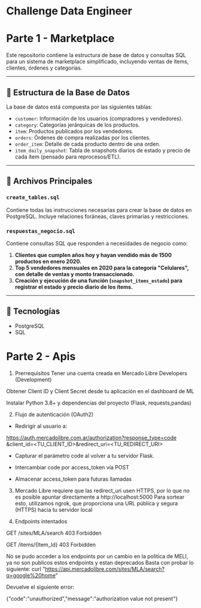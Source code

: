 # Challenge Data Engineer 

# Parte 1 - Marketplace

Este repositorio contiene la estructura de base de datos y consultas SQL para un sistema de marketplace simplificado, incluyendo ventas de ítems, clientes, órdenes y categorías.

---

## 📌 Estructura de la Base de Datos

La base de datos está compuesta por las siguientes tablas:

- `customer`: Información de los usuarios (compradores y vendedores).
- `category`: Categorías jerárquicas de los productos.
- `item`: Productos publicados por los vendedores.
- `orders`: Órdenes de compra realizadas por los clientes.
- `order_item`: Detalle de cada producto dentro de una orden.
- `item_daily_snapshot`: Tabla de snapshots diarios de estado y precio de cada ítem (pensado para reprocesos/ETL).


---

## 📁 Archivos Principales

### `create_tables.sql`

Contiene todas las instrucciones necesarias para crear la base de datos en PostgreSQL. Incluye relaciones foráneas, claves primarias y restricciones.

### `respuestas_negocio.sql`

Contiene consultas SQL que responden a necesidades de negocio como:

1. **Clientes que cumplen años hoy y hayan vendido más de 1500 productos en enero 2020.**
2. **Top 5 vendedores mensuales en 2020 para la categoría "Celulares", con detalle de ventas y monto transaccionado.**
3. **Creación y ejecución de una función (`snapshot_items_estado`) para registrar el estado y precio diario de los ítems.**

---

## 🧰 Tecnologías

- PostgreSQL
- SQL 


# Parte 2 - Apis

1. Prerrequisitos
Tener una cuenta creada en Mercado Libre Developers (Development)

Obtener Client ID y Client Secret desde tu aplicación en el dashboard de ML 

Instalar Python 3.8+ y dependencias del proyecto (Flask, requests,pandas)

2. Flujo de autenticación (OAuth2)

- Redirigir al usuario a:

https://auth.mercadolibre.com.ar/authorization?response_type=code
&client_id=<TU_CLIENT_ID>&redirect_uri=<TU_REDIRECT_URI>

- Capturar el parámetro code al volver a tu servidor Flask.

- Intercambiar code por access_token vía POST

- Almacenar access_token para futuras llamadas

3. Mercado Libre requiere que las redirect_uri usen HTTPS, por lo que no es posible apuntar directamente a http://localhost:5000 
  Para sortear esto, utilizamos ngrok, que proporciona una URL pública y segura (HTTPS) hacia tu servidor local

4. Endpoints intentados

GET /sites/MLA/search 403 Forbidden

GET /items/{Item_Id} 403 Forbidden


No se pudo acceder a los endpoints por un cambio en la politica de MELI, ya no son publicos estos endpoints y estan deprecados
Basta con probar lo siguiente: curl "https://api.mercadolibre.com/sites/MLA/search?q=google%20home"

Devuelve el siguiente error: 

{"code":"unauthorized","message":"authorization value not present"}
